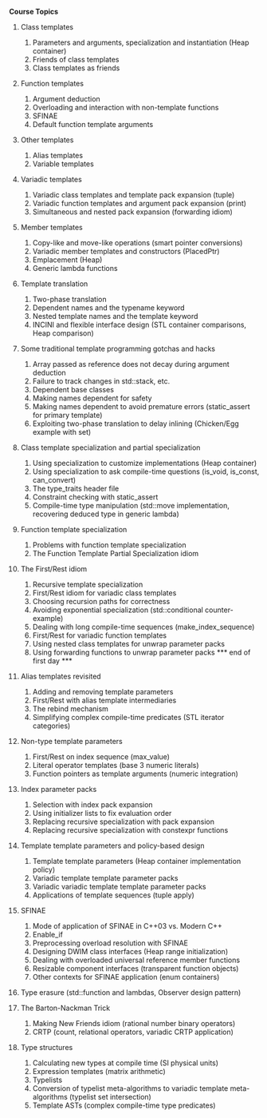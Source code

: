 **Course Topics**

1. Class templates
    1. Parameters and arguments, specialization and instantiation (Heap container)
    2. Friends of class templates
    3. Class templates as friends
2. Function templates
    1. Argument deduction
    2. Overloading and interaction with non-template functions
    3. SFINAE
    4. Default function template arguments
3. Other templates
    1. Alias templates
    2. Variable templates
4. Variadic templates
    1. Variadic class templates and template pack expansion (tuple)
    2. Variadic function templates and argument pack expansion (print)
    3. Simultaneous and nested pack expansion (forwarding idiom)
5. Member templates
    1. Copy-like and move-like operations (smart pointer conversions)
    2. Variadic member templates and constructors (PlacedPtr)
    3. Emplacement (Heap)
    4. Generic lambda functions
6. Template translation
    1. Two-phase translation
    2. Dependent names and the typename keyword
    3. Nested template names and the template keyword
    4. INCINI and flexible interface design (STL container comparisons, Heap comparison)
7. Some traditional template programming gotchas and hacks
    1. Array passed as reference does not decay during argument deduction
    2. Failure to track changes in std::stack, etc.
    3. Dependent base classes
    4. Making names dependent for safety
    5. Making names dependent to avoid premature errors (static_assert for primary template)
    6. Exploiting two-phase translation to delay inlining (Chicken/Egg example with set)
8. Class template specialization and partial specialization
    1. Using specialization to customize implementations (Heap container)
    2. Using specialization to ask compile-time questions (is_void, is_const, can_convert)
    3. The type_traits header file
    4. Constraint checking with static_assert
    5. Compile-time type manipulation (std::move implementation, recovering deduced type in generic lambda)
9. Function template specialization
    1. Problems with function template specialization
    2. The Function Template Partial Specialization idiom
10. The First/Rest idiom
    1. Recursive template specialization
    2. First/Rest idiom for variadic class templates
    3. Choosing recursion paths for correctness
    4. Avoiding exponential specialization (std::conditional counter-example)
    5. Dealing with long compile-time sequences (make_index_sequence)
    6. First/Rest for variadic function templates
    7. Using nested class templates for unwrap parameter packs
    8. Using forwarding functions to unwrap parameter packs
*** end of first day ***

11. Alias templates revisited
    1. Adding and removing template parameters
    2. First/Rest with alias template intermediaries
    3. The rebind mechanism
    4. Simplifying complex compile-time predicates (STL iterator categories)
12. Non-type template parameters
    1. First/Rest on index sequence (max_value)
    2. Literal operator templates (base 3 numeric literals)
    3. Function pointers as template arguments (numeric integration)
13. Index parameter packs
    1. Selection with index pack expansion
    2. Using initializer lists to fix evaluation order
    3. Replacing recursive specialization with pack expansion
    4. Replacing recursive specialization with constexpr functions
14. Template template parameters and policy-based design
    1. Template template parameters (Heap container implementation policy)
    2. Variadic template template parameter packs
    3. Variadic variadic template template parameter packs
    4. Applications of template sequences (tuple apply)
15. SFINAE
    1. Mode of application of SFINAE in C++03 vs. Modern C++
    2. Enable_if
    3. Preprocessing overload resolution with SFINAE
    4. Designing DWIM class interfaces (Heap range initialization)
    5. Dealing with overloaded universal reference member functions
    6. Resizable component interfaces (transparent function objects)
    7. Other contexts for SFINAE application (enum containers)
16. Type erasure (std::function and lambdas, Observer design pattern)
17. The Barton-Nackman Trick
    1. Making New Friends idiom (rational number binary operators)
    2. CRTP (count, relational operators, variadic CRTP application)
18. Type structures
    1. Calculating new types at compile time (SI physical units)
    2. Expression templates (matrix arithmetic)
    3. Typelists
    4. Conversion of typelist meta-algorithms to variadic template meta-algorithms (typelist set intersection)
    5. Template ASTs (complex compile-time type predicates)